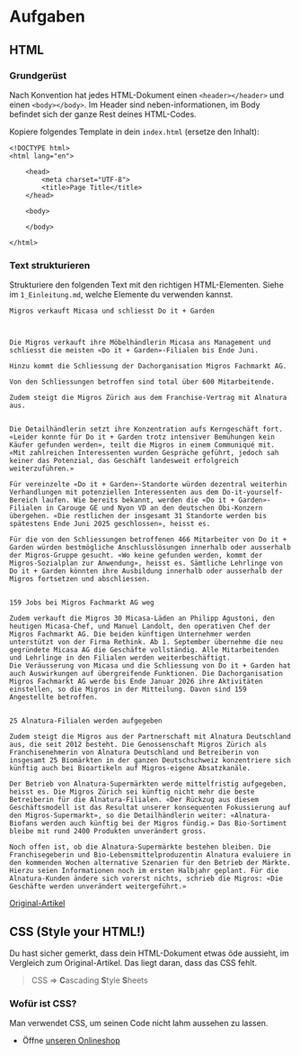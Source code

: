 # Aufgaben

## HTML

### Grundgerüst 
Nach Konvention hat jedes HTML-Dokument einen `<header></header>` und einen `<body></body>`.
Im Header sind neben-informationen, im Body befindet sich der ganze Rest deines HTML-Codes.

Kopiere folgendes Template in dein `index.html` (ersetze den Inhalt):
```
<!DOCTYPE html>
<html lang="en">

    <head>
        <meta charset="UTF-8">
        <title>Page Title</title>
    </head>

    <body>

    </body>

</html>
```

### Text strukturieren 

Strukturiere den folgenden Text mit den richtigen HTML-Elementen. Siehe im `1_Einleitung.md`, welche Elemente du verwenden kannst. 

```
Migros verkauft Micasa und schliesst Do it + Garden



Die Migros verkauft ihre Möbelhändlerin Micasa ans Management und schliesst die meisten «Do it + Garden»-Filialen bis Ende Juni.

Hinzu kommt die Schliessung der Dachorganisation Migros Fachmarkt AG.

Von den Schliessungen betroffen sind total über 600 Mitarbeitende.

Zudem steigt die Migros Zürich aus dem Franchise-Vertrag mit Alnatura aus.


Die Detailhändlerin setzt ihre Konzentration aufs Kerngeschäft fort. «Leider konnte für Do it + Garden trotz intensiver Bemühungen kein Käufer gefunden werden», teilt die Migros in einem Communiqué mit. «Mit zahlreichen Interessenten wurden Gespräche geführt, jedoch sah keiner das Potenzial, das Geschäft landesweit erfolgreich weiterzuführen.»

Für vereinzelte «Do it + Garden»-Standorte würden dezentral weiterhin Verhandlungen mit potenziellen Interessenten aus dem Do-it-yourself-Bereich laufen. Wie bereits bekannt, werden die «Do it + Garden»-Filialen in Carouge GE und Nyon VD an den deutschen Obi-Konzern übergehen. «Die restlichen der insgesamt 31 Standorte werden bis spätestens Ende Juni 2025 geschlossen», heisst es.

Für die von den Schliessungen betroffenen 466 Mitarbeiter von Do it + Garden würden bestmögliche Anschlusslösungen innerhalb oder ausserhalb der Migros-Gruppe gesucht. «Wo keine gefunden werden, kommt der Migros-Sozialplan zur Anwendung», heisst es. Sämtliche Lehrlinge von Do it + Garden könnten ihre Ausbildung innerhalb oder ausserhalb der Migros fortsetzen und abschliessen.


159 Jobs bei Migros Fachmarkt AG weg

Zudem verkauft die Migros 30 Micasa-Läden an Philipp Agustoni, den heutigen Micasa-Chef, und Manuel Landolt, den operativen Chef der Migros Fachmarkt AG. Die beiden künftigen Unternehmer werden unterstützt von der Firma Rethink. Ab 1. September übernehme die neu gegründete Micasa AG die Geschäfte vollständig. Alle Mitarbeitenden und Lehrlinge in den Filialen werden weiterbeschäftigt.
Die Veräusserung von Micasa und die Schliessung von Do it + Garden hat auch Auswirkungen auf übergreifende Funktionen. Die Dachorganisation Migros Fachmarkt AG werde bis Ende Januar 2026 ihre Aktivitäten einstellen, so die Migros in der Mitteilung. Davon sind 159 Angestellte betroffen.


25 Alnatura-Filialen werden aufgegeben

Zudem steigt die Migros aus der Partnerschaft mit Alnatura Deutschland aus, die seit 2012 besteht. Die Genossenschaft Migros Zürich als Franchisenehmerin von Alnatura Deutschland und Betreiberin von insgesamt 25 Biomärkten in der ganzen Deutschschweiz konzentriere sich künftig auch bei Bioartikeln auf Migros-eigene Absatzkanäle.

Der Betrieb von Alnatura-Supermärkten werde mittelfristig aufgegeben, heisst es. Die Migros Zürich sei künftig nicht mehr die beste Betreiberin für die Alnatura-Filialen. «Der Rückzug aus diesem Geschäftsmodell ist das Resultat unserer konsequenten Fokussierung auf den Migros-Supermarkt», so die Detailhändlerin weiter: «Alnatura-Biofans werden auch künftig bei der Migros fündig.» Das Bio-Sortiment bleibe mit rund 2400 Produkten unverändert gross.

Noch offen ist, ob die Alnatura-Supermärkte bestehen bleiben. Die Franchisegeberin und Bio-Lebensmittelproduzentin Alnatura evaluiere in den kommenden Wochen alternative Szenarien für den Betrieb der Märkte. Hierzu seien Informationen noch im ersten Halbjahr geplant. Für die Alnatura-Kunden ändere sich vorerst nichts, schrieb die Migros: «Die Geschäfte werden unverändert weitergeführt.»
```

[Original-Artikel](https://www.srf.ch/news/wirtschaft/detailhandel-migros-verkauft-micasa-und-schliesst-do-it-garden-1)

## CSS (Style your HTML!)

Du hast sicher gemerkt, dass dein HTML-Dokument etwas öde aussieht, im Vergleich zum Original-Artikel.
Das liegt daran, dass das CSS fehlt.

> CSS => **C**ascading **S**tyle **S**heets

### Wofür ist CSS?

Man verwendet CSS, um seinen Code nicht lahm aussehen zu lassen.

- Öffne [unseren Onlineshop](www.digitec.ch)